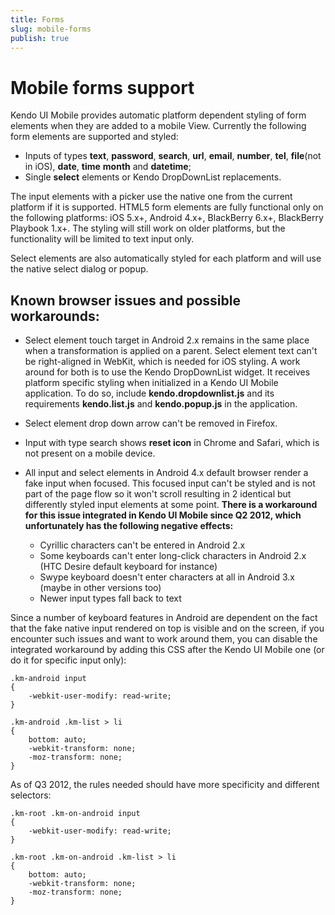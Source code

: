 ```yaml
---
title: Forms
slug: mobile-forms
publish: true
---
```


# Mobile forms support

Kendo UI Mobile provides automatic platform dependent styling of form elements when they are added to a mobile View. Currently the following form elements are supported and styled:

*   Inputs of types **text**, **password**, **search**, **url**, **email**, **number**, **tel**, **file**(not in iOS), **date**, **time** **month** and **datetime**;
*   Single **select** elements or Kendo DropDownList replacements.

The input elements with a picker use the native one from the current platform if it is supported.
HTML5 form elements are fully functional only on the following platforms: iOS 5.x+, Android 4.x+, BlackBerry 6.x+, BlackBerry Playbook 1.x+.
The styling will still work on older platforms, but the functionality will be limited to text input only.

Select elements are also automatically styled for each platform and will use the native select dialog or popup.

## Known browser issues and possible workarounds:

*   Select element touch target in Android 2.x remains in the same place when a transformation is applied on a parent.
Select element text can't be right-aligned in WebKit, which is needed for iOS styling.
A work around for both is to use the Kendo DropDownList widget.
It receives platform specific styling when initialized in a Kendo UI Mobile application.
To do so, include **kendo.dropdownlist.js** and its requirements
**kendo.list.js** and **kendo.popup.js** in the application.

*   Select element drop down arrow can't be removed in Firefox.

*   Input with type search shows **reset icon** in Chrome and Safari, which is not present on a mobile device.

*   All input and select elements in Android 4.x default browser render a fake input when focused.
This focused input can't be styled and is not part of the page flow so it won't scroll
resulting in 2 identical but differently styled input elements at some point.
**There is a workaround for this issue integrated in Kendo UI Mobile since Q2 2012, which unfortunately has the following negative effects:**
    * Cyrillic characters can't be entered in Android 2.x
    * Some keyboards can't enter long-click characters in Android 2.x (HTC Desire default keyboard for instance)
    * Swype keyboard doesn't enter characters at all in Android 3.x (maybe in other versions too)
    * Newer input types fall back to text

Since a number of keyboard features in Android are dependent on the fact that the fake native input rendered on top is visible and on the screen,
if you encounter such issues and want to work around them, you can disable the integrated workaround by adding this CSS after the Kendo UI Mobile one (or do it for specific input only):

    .km-android input
    {
        -webkit-user-modify: read-write;
    }

    .km-android .km-list > li
    {
        bottom: auto;
        -webkit-transform: none;
        -moz-transform: none;
    }

As of Q3 2012, the rules needed should have more specificity and different selectors:

    .km-root .km-on-android input
    {
        -webkit-user-modify: read-write;
    }

    .km-root .km-on-android .km-list > li
    {
        bottom: auto;
        -webkit-transform: none;
        -moz-transform: none;
    }


